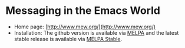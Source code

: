 # Messaging in the Emacs World

- Home page: [http://www.mew.org/](http://www.mew.org/)
- Installation: The github version is available via [MELPA](http://melpa.milkbox.net/) and the latest stable release is available via [MELPA Stable](http://melpa-stable.milkbox.net).
